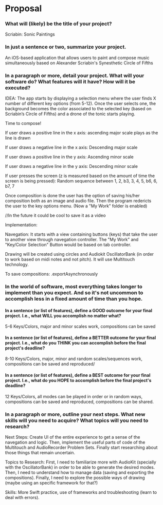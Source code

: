 # Proposal

### What will (likely) be the title of your project?

Scriabin: Sonic Paintings

### In just a sentence or two, summarize your project. 

An iOS-based application that allows users to paint and compose music simultaneously based on Alexander Scriabin's Synesthetic Circle of Fifths 
### In a paragraph or more, detail your project. What will your software do? What features will it have? How will it be executed?

IDEA: The app starts by displaying a selection menu where the user finds X number of different key options (from 5-12). Once the user selects one, the background becomes the color associated to the selected key (based on Scriabin’s Circle of Fifths) and a drone of the tonic starts playing. 

Time to compose!

If user draws a positive line in the x axis: ascending major scale plays as the line is drawn


If user draws a negative line in the x axis: 
Descending major scale

If user draws a positive line in the y axis: 
Ascending minor scale

If user draws a negative line in the y axis: 
Descending minor scale 

If user presses the screen (z is measured based on the amount of time the screen is being pressed): 
Random sequence between 1, 2, b3, 3, 4, 5, b6, 6, b7, 7

Once composition is done the user has the option of saving his/her composition both as an image and audio file. Then the program redericts the user to the key options menu. (Now a "My Work" folder is enabled)

 

//In the future it could be cool to save it as a video


Implementation: 

Navegation: It starts with a view containing buttons (keys) that take the user to another view through navegation controller. The "My Work" and "Key/Color Selection" Button would be based on tab controller. 

Drawing will be created using circles and Audiokit OscillatorBank (in order to work based on midi notes and not pitch). It will use Multitouch technology. 

To save compositions: .exportAsynchronously












### In the world of software, most everything takes longer to implement than you expect. And so it's not uncommon to accomplish less in a fixed amount of time than you hope.

#### In a sentence (or list of features), define a GOOD outcome for your final project. I.e., what WILL you accomplish no matter what?

5-6 Keys/Colors, major and minor scales work, compositions can be saved

#### In a sentence (or list of features), define a BETTER outcome for your final project. I.e., what do you THINK you can accomplish before the final project's deadline?

8-10 Keys/Colors, major, minor and random scales/sequences work, compositions can be saved and reproduced/

#### In a sentence (or list of features), define a BEST outcome for your final project. I.e., what do you HOPE to accomplish before the final project's deadline?

12 Keys/Colors, all modes can be played in order or in random ways, compositions can be saved and reproduced, compositions can be shared.

### In a paragraph or more, outline your next steps. What new skills will you need to acquire? What topics will you need to research?

Next Steps: Create UI of the entire experience to get a sense of the navegation and logic. Then, implement the useful parts of code of the Multitouch and AudioRecorder Problem Sets. Finally start researching about those things that remain uncertain.

Topics to Research: First, I need to familiarize more with AudioKit (specially with the OscillatorBank) in order to be able to generate the desired modes. Then, I need to understand how to manage data (saving and exporting the compositions). Finally, I need to explore the possible ways of drawing (maybe using an specific framework for that?)

Skills: More Swift practice, use of frameworks and troubleshooting (learn to deal with errors).
